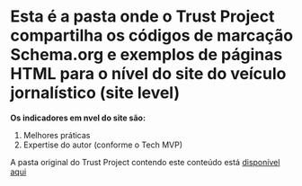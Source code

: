 # Esta é a pasta onde o Trust Project compartilha os códigos de marcação Schema.org e exemplos de páginas HTML para o nível do site do veículo jornalístico (site level)

<b>Os indicadores em nvel do site são:</b>
1) Melhores práticas
2) Expertise do autor (conforme o Tech MVP)

A pasta original do Trust Project contendo este conteúdo está <a href="https://github.com/TheTrustProjectCode/Trust-Project-Schema.org-Markup-Examples-2017/tree/master/TrustProject/Site%20level">disponível aqui</a>


